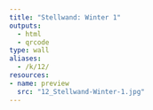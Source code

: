 ```yaml
---
title: "Stellwand: Winter 1"
outputs:
  - html
  - qrcode
type: wall
aliases:
  - /k/12/
resources:
- name: preview
  src: "12_Stellwand-Winter-1.jpg"  
---
```

